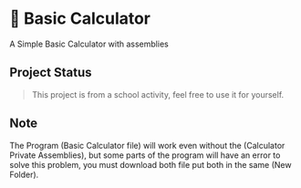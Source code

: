 <h1>🔨 Basic Calculator</h1>
A Simple Basic Calculator with assemblies

<h2>Project Status</h2>

> This project is from a school activity, feel free to use it for yourself.

<h2>Note</h2>

The Program (Basic Calculator file) will work even without the (Calculator Private Assemblies), but some parts of the program will have an error
to solve this problem, you must download both file put both in the same (New Folder).
